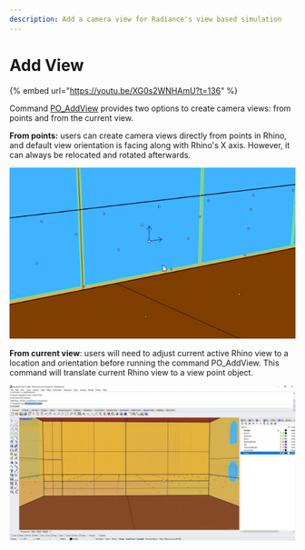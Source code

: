 ```yaml
---
description: Add a camera view for Radiance's view based simulation
---
```


# Add View

{% embed url="https://youtu.be/XG0s2WNHAmU?t=136" %}

Command [PO\_AddView](../pollination-commands-for-rhino/po_addview.md) provides two options to create camera views: from points and from the current view.

**From points:** users can create camera views directly from points in Rhino, and default view orientation is facing along with Rhino's X axis. However, it can always be relocated and rotated afterwards.

![](../../.gitbook/assets/image%20%28114%29.png)

**From current view**: users will need to adjust current active Rhino view to a location and orientation before running the command PO\_AddView. This command will translate current Rhino view to a view point object.

![Adjust the current Rhino view](../../.gitbook/assets/image%20%28113%29.png)

